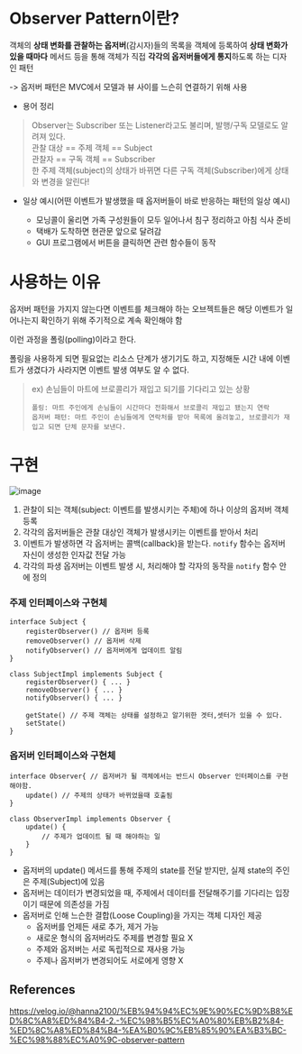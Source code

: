 # Observer Pattern이란?
객체의 **상태 변화를 관찰하는 옵저버**(감시자)들의 목록을 객체에 등록하여 **상태 변화가 있을 때마다** 메서드 등을 통해 객체가 직접 **각각의 옵저버들에게 통지**하도록 하는 디자인 패턴

-> 옵저버 패턴은 MVC에서 모델과 뷰 사이를 느슨히 연결하기 위해 사용



- 용어 정리
> Observer는 Subscriber 또는 Listener라고도 불리며, 발행/구독 모델로도 알려져 있다.<br>
> 관찰 대상 == 주제 객체 == Subject<br>
> 관찰자 == 구독 객체 == Subscriber<br>
> 한 주제 객체(subject)의 상태가 바뀌면 다른 구독 객체(Subscriber)에게 상태와 변경을 알린다!



- 일상 예시(어떤 이벤트가 발생했을 때 옵저버들이 바로 반응하는 패턴의 일상 예시)

  - 모닝콜이 울리면 가족 구성원들이 모두 일어나서 침구 정리하고 아침 식사 준비
  - 택배가 도착하면 현관문 앞으로 달려감
  - GUI 프로그램에서 버튼을 클릭하면 관련 함수들이 동작
 
# 사용하는 이유
옵저버 패턴을 가지지 않는다면 이벤트를 체크해야 하는 오브젝트들은 해당 이벤트가 일어나는지 확인하기 위해 주기적으로 계속 확인해야 함

이런 과정을 폴링(polling)이라고 한다.

폴링을 사용하게 되면 필요없는 리소스 단계가 생기기도 하고, 지정해둔 시간 내에 이벤트가 생겼다가 사라지면 이벤트 발생 여부도 알 수 없다.

> ex) 손님들이 마트에 브로콜리가 재입고 되기를 기다리고 있는 상황
> ```
> 폴링: 마트 주인에게 손님들이 시간마다 전화해서 브로콜리 재입고 됐는지 연락
> 옵저버 패턴: 마트 주인이 손님들에게 연락처를 받아 목록에 올려놓고, 브로콜리가 재입고 되면 단체 문자를 보낸다.
> ```


# 구현
![image](https://github.com/AucSuSu/CS-study/assets/75782242/4518a4db-16f1-4661-bd39-9def105bcd75)
1. 관찰이 되는 객체(subject: 이벤트를 발생시키는 주체)에 하나 이상의 옵저버 객체 등록
2. 각각의 옵저버들은 관찰 대상인 객체가 발생시키는 이벤트를 받아서 처리
3. 이벤트가 발생하면 각 옵저버는 콜백(callback)을 받는다. `notify` 함수는 옵저버 자신이 생성한 인자값 전달 가능
4. 각각의 파생 옵저버는 이벤트 발생 시, 처리해야 할 각자의 동작을 `notify` 함수 안에 정의

### 주제 인터페이스와 구현체
```
interface Subject {
	registerObserver() // 옵저버 등록
	removeObserver() // 옵저버 삭제
	notifyObserver() // 옵저버에게 업데이트 알림
}

class SubjectImpl implements Subject {
	registerObserver() { ... }
	removeObserver() { ... }
	notifyObserver() { ... }

	getState() // 주제 객체는 상태를 설정하고 알기위한 겟터,셋터가 있을 수 있다.
	setState()
}
```

### 옵저버 인터페이스와 구현체
```
interface Observer{ // 옵저버가 될 객체에서는 반드시 Observer 인터페이스를 구현해야함.
	update() // 주제의 상태가 바뀌었을때 호출됨
}

class ObserverImpl implements Observer {
	update() { 
		// 주제가 업데이트 될 때 해야하는 일
	}
}
```

- 옵저버의 update() 메서드를 통해 주제의 state를 전달 받지만, 실제 state의 주인은 주제(Subject)에 있음
- 옵저버는 데이터가 변경되었을 때, 주제에서 데이터를 전달해주기를 기다리는 입장이기 때문에 의존성을 가짐
- 옵저버로 인해 느슨한 결합(Loose Coupling)을 가지는 객체 디자인 제공
  - 옵저버를 언제든 새로 추가, 제거 가능
  - 새로운 형식의 옵저버라도 주제를 변경할 필요 X
  - 주제와 옵저버는 서로 독립적으로 재사용 가능
  - 주제나 옵저버가 변경되어도 서로에게 영향 X

## References
https://velog.io/@hanna2100/%EB%94%94%EC%9E%90%EC%9D%B8%ED%8C%A8%ED%84%B4-2.-%EC%98%B5%EC%A0%80%EB%B2%84-%ED%8C%A8%ED%84%B4-%EA%B0%9C%EB%85%90%EA%B3%BC-%EC%98%88%EC%A0%9C-observer-pattern
